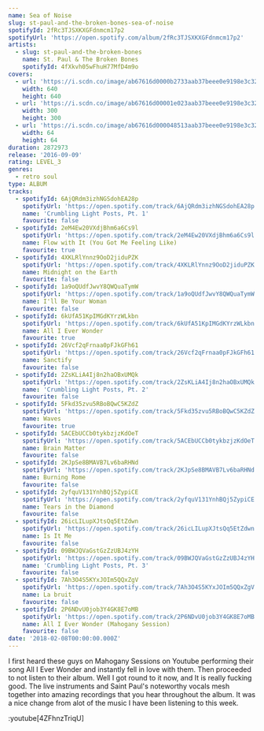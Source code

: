 ```yaml
---
name: Sea of Noise
slug: st-paul-and-the-broken-bones-sea-of-noise
spotifyId: 2fRc3TJSXKXGFdnmcm17p2
spotifyUrl: 'https://open.spotify.com/album/2fRc3TJSXKXGFdnmcm17p2'
artists:
  - slug: st-paul-and-the-broken-bones
    name: St. Paul & The Broken Bones
    spotifyId: 4fXkvh05wFhuH77MfD4m9o
covers:
  - url: 'https://i.scdn.co/image/ab67616d0000b2733aab37beee0e9198e3c324e7'
    width: 640
    height: 640
  - url: 'https://i.scdn.co/image/ab67616d00001e023aab37beee0e9198e3c324e7'
    width: 300
    height: 300
  - url: 'https://i.scdn.co/image/ab67616d000048513aab37beee0e9198e3c324e7'
    width: 64
    height: 64
duration: 2872973
release: '2016-09-09'
rating: LEVEL_3
genres:
  - retro soul
type: ALBUM
tracks:
  - spotifyId: 6AjQRdm3izhNGSdohEA28p
    spotifyUrl: 'https://open.spotify.com/track/6AjQRdm3izhNGSdohEA28p'
    name: 'Crumbling Light Posts, Pt. 1'
    favourite: false
  - spotifyId: 2eM4Ew20VXdjBhm6a6Cs9l
    spotifyUrl: 'https://open.spotify.com/track/2eM4Ew20VXdjBhm6a6Cs9l'
    name: Flow with It (You Got Me Feeling Like)
    favourite: true
  - spotifyId: 4XKLRlYnnz9OoD2jiduPZK
    spotifyUrl: 'https://open.spotify.com/track/4XKLRlYnnz9OoD2jiduPZK'
    name: Midnight on the Earth
    favourite: false
  - spotifyId: 1a9oQUdfJwvY8QWQuaTymW
    spotifyUrl: 'https://open.spotify.com/track/1a9oQUdfJwvY8QWQuaTymW'
    name: I'll Be Your Woman
    favourite: false
  - spotifyId: 6kUfA51KpIMGdKYrzWLkbn
    spotifyUrl: 'https://open.spotify.com/track/6kUfA51KpIMGdKYrzWLkbn'
    name: All I Ever Wonder
    favourite: true
  - spotifyId: 26Vcf2qFrnaa0pFJkGFh61
    spotifyUrl: 'https://open.spotify.com/track/26Vcf2qFrnaa0pFJkGFh61'
    name: Sanctify
    favourite: false
  - spotifyId: 2ZsKLiA4Ij8n2haOBxUMQk
    spotifyUrl: 'https://open.spotify.com/track/2ZsKLiA4Ij8n2haOBxUMQk'
    name: 'Crumbling Light Posts, Pt. 2'
    favourite: false
  - spotifyId: 5Fkd35zvu5RBoBQwC5KZdZ
    spotifyUrl: 'https://open.spotify.com/track/5Fkd35zvu5RBoBQwC5KZdZ'
    name: Waves
    favourite: true
  - spotifyId: 5ACEbUCCb0tykbzjzKdOeT
    spotifyUrl: 'https://open.spotify.com/track/5ACEbUCCb0tykbzjzKdOeT'
    name: Brain Matter
    favourite: false
  - spotifyId: 2KJpSe8BMAVB7Lv6baRHNd
    spotifyUrl: 'https://open.spotify.com/track/2KJpSe8BMAVB7Lv6baRHNd'
    name: Burning Rome
    favourite: false
  - spotifyId: 2yfquV131YnhBQj5ZypiCE
    spotifyUrl: 'https://open.spotify.com/track/2yfquV131YnhBQj5ZypiCE'
    name: Tears in the Diamond
    favourite: false
  - spotifyId: 26icLILupXJtsQq5EtZdwn
    spotifyUrl: 'https://open.spotify.com/track/26icLILupXJtsQq5EtZdwn'
    name: Is It Me
    favourite: false
  - spotifyId: 09BWJQVaGstGzZzUBJ4zYH
    spotifyUrl: 'https://open.spotify.com/track/09BWJQVaGstGzZzUBJ4zYH'
    name: 'Crumbling Light Posts, Pt. 3'
    favourite: false
  - spotifyId: 7Ah3O4S5KYxJOIm5QQxZgV
    spotifyUrl: 'https://open.spotify.com/track/7Ah3O4S5KYxJOIm5QQxZgV'
    name: La bruit
    favourite: false
  - spotifyId: 2P6NDvU0job3Y4GK8E7oMB
    spotifyUrl: 'https://open.spotify.com/track/2P6NDvU0job3Y4GK8E7oMB'
    name: All I Ever Wonder (Mahogany Session)
    favourite: false
date: '2018-02-08T00:00:00.000Z'
---
```


I first heard these guys on Mahogany Sessions on Youtube performing their song All I Ever Wonder  and instantly fell in love with them. Then proceeded to not listen to their album. Well I got round to it now, and It is really fucking good.  The live instruments and Saint Paul's noteworthy vocals mesh together into amazing recordings that you hear throughout the album. It was a nice change from alot of the music I have been listening to this week.

:youtube[4ZFhnzTriqU]

